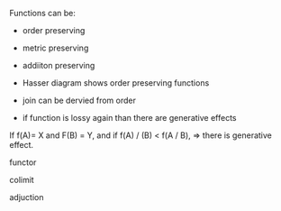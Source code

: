 

Functions can be:

- order preserving
- metric preserving
- addiiton preserving

- Hasser diagram shows order preserving functions

- join can be dervied from order

- if function is lossy again than there are generative effects


If f(A)= X and F(B) = Y,
and if f(A) \/ (B) < f(A \/ B),
=> there is generative effect.


functor

colimit

adjuction

